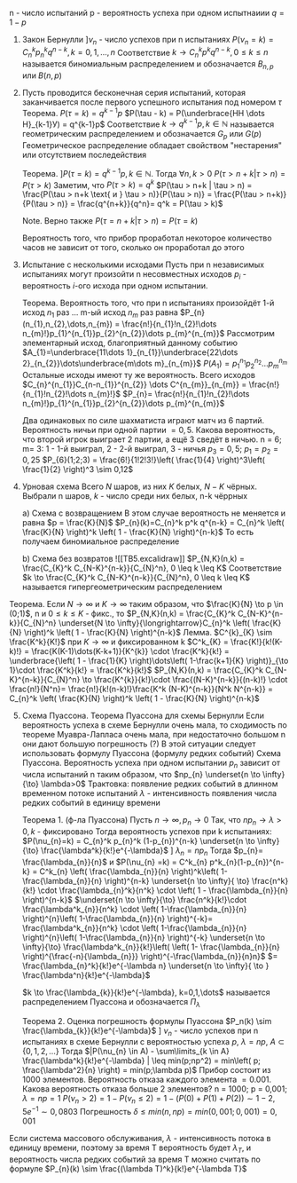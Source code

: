 n - число испытаний
p - вероятность успеха при одном испытнаиии
$q = 1-p$
1. Закон Бернулли
	$] \nu_{n}$ - число успехов при n испытаниях
	$P(\nu_{n}=k) = C^k_{n}p^k_{n}q^{n-k}, k = 0,1, \dots, n$
	Соответствие $k\to C^k_{n}p^{k}q^{n-k}, 0 \leq k \leq n$ называется биномиальным распределением и обозначается $B_{n,p}$ или $B(n,p)$

2. 
	Пусть проводится бесконечная серия испытаний, которая заканчивается после первого успешного испытания под номером $\tau$ 
	Теорема. $P(\tau = k) = q^{k-1}p$
		$P(\tau - k) = P(\underbrace{НН \dots Н}_{k-1}У) = q^{k-1}p$
	Соответствие $k \to q^{k-1}p, k \in \mathbb{N}$ называется геометрическим распределением и обозначается $G_{p}$ или $G(p)$
	Геометрическое распределение обладает свойством "нестарения" или отсутствием последействия

	Теорема. $] P(\tau=k)=q^{k-1}p, k \in \mathbb{N}$. Тогда $\forall n,k > 0$
	$P(\tau > n+k | \tau > n) = P(\tau > k)$
		Заметим, что $P(\tau > k) = q^k$
		$P(\tau > n+k | \tau > n) = \frac{P(\tau > n+k \text{ и } \tau > n)}{P(\tau > n)} = \frac{P(\tau > n+k)}{P(\tau > n)} = \frac{q^{n+k}}{q^n}= q^k = P(\tau > k)$
	
	Note. Верно также $P(\tau = n+k | \tau > n) = P(\tau = k)$
	
	Вероятность того, что прибор проработал некоторое количество часов не зависит от того, сколько он проработал до этого

3. Испытание с несколькими исходами
	Пусть при n независимых испытаниях могут произойти n несовместных исходов $p_{i}$ - вероятность $i$-ого исхода при одном испытании.
	
	Теорема. Вероятность того, что при n испытаниях произойдёт 
	1-й исход $n_{1}$ раз $\dots$ m-ый исход $n_{m}$ раз равна $P_{n}(n_{1},n_{2},\dots,n_{m}) = \frac{n!}{n_{1}!n_{2}!\dots n_{m}!}p_{1}^{n_{1}}p_{2}^{n_{2}}\dots p_{m}^{n_{m}}$
		Рассмотрим элементарный исход, благоприятный данному событию
		$A_{1}=\underbrace{11\dots 1}_{n_{1}}\underbrace{22\dots 2}_{n_{2}}\dots\underbrace{m\dots m}_{n_{m}}$
		$P(A_{1})=p_{1}^{n_{1}}p_{2}^{n_{2}}\dots p_{m}^{n_{m}}$
		Остальные исходы имеют ту же вероятность. Всего исходов 
		$C_{n}^{n_{1}}C_{n-n_{1}}^{n_{2}} \dots C^{n_{m}}_{n_{m}} = \frac{n!}{n_{1}!n_{2}!\dots n_{m}!}$
		$P_{n}= \frac{n!}{n_{1}!n_{2}!\dots n_{m}!}p_{1}^{n_{1}}p_{2}^{n_{2}}\dots p_{m}^{n_{m}}$
		
	Два одинаковых по силе шахматиста играют матч из 6 партий. Вероятность ничьи при одной партии $= 0,5$. Какова вероятность, что второй игрок выиграет 2 партии, а ещё 3 сведёт в ничью. 
	n = 6; m= 3:
	1 - 1-й выиграл, 2 - 2-й выиграл, 3 - ничья
	$p_{3} = 0,5$; $p_{1}=p_{2} = 0,25$ 
	$P_{6}(1;2;3) = \frac{6!}{1!2!3!}\left( \frac{1}{4} \right)^3\left( \frac{1}{2} \right)^3 \sim 0,12$
	
4. Урновая схема
	Всего $N$ шаров, из них $K$ белых, $N-K$ чёрных.
	Выбрали n шаров, $k$ - число среди них белых, n-k чёррных
	
	a) Схема с возвращением
	В этом случае вероятность не меняется и равна $p = \frac{K}{N}$
	$P_{n}(k)=C_{n}^k p^k q^{n-k} = C_{n}^k \left( \frac{K}{N} \right)^k \left( 1 - \frac{K}{N} \right)^{n-k}$ 
	То есть получаем биномиальное распределение
	
	b) Схема без возвратов
	![[ТВ5.excalidraw]]
	$P_{N,K}(n,k) = \frac{C_{K}^k C_{N-K}^{n-k}}{C_{N}^n}, 0 \leq k \leq K$
	Соответствие $k \to \frac{C_{K}^k C_{N-K}^{n-k}}{C_{N}^n}, 0 \leq k \leq K$ называется гипергеометрическим распределением

Теорема. Если $N \to \infty$ и $K \to \infty$ таким образом, что $\frac{K}{N} \to p \in (0;1)$, n и $0 \leq k \leq K$ - фикс., то $P_{N,K}(n,k) = \frac{C_{K}^k C_{N-K}^{n-k}}{C_{N}^n} \underset{N \to \infty}{\longrightarrow}C_{n}^k \left( \frac{K}{N} \right)^k \left( 1 - \frac{K}{N} \right)^{n-k}$
Лемма. $C^{k}_{K} \sim \frac{K^k}{K!}$ при $K \to \infty$ и фиксированном k
	$C^k_{K} = \frac{K!}{k!(K-k)!} = \frac{K(K-1)\dots(K-k+1)}{K^{k}} \cdot \frac{K^k}{k!} = \underbrace{\left( 1 - \frac{1}{K} \right)\dots\left( 1-\frac{k+1}{K} \right)}_{\to 1}\cdot \frac{K^k}{k!} = \frac{K^k}{k!}$
$P_{N,K}(n,k) = \frac{C_{K}^k C_{N-K}^{n-k}}{C_{N}^n} \to \frac{K^{k}}{k!}\cdot \frac{(N-K)^{n-k}}{(n-k)!} \cdot \frac{n!}{N^n}= \frac{n!}{k!(n-k)!}\frac{K^k (N-K)^{n-k}}{N^k N^{n-k}} = C_{n}^k \left( \frac{K}{N} \right)^k \left( 1 - \frac{K}{N} \right)^{n-k}$

5. Схема Пуассона. Теорема Пуассона для схемы Бернулли
	Если вероятность успеха в схеме Бернулли очень мала, то сходимость по теореме Муавра-Лапласа очень мала, при недостаточно большом n они дают большую погрешность (?)
	В этой ситуации следует использовать формулу Пуассона (формулу редких событий)
	Схема Пуассона. Вероятность успеха при  одном испытании $p_n$ зависит от числа испытаний n таким образом, что
	$np_{n} \underset{n \to \infty}{\to} \lambda>0$
	Трактовка: появление редких событий в длинном временном потоке испытаний
	$\lambda$ - интенсивность появления числа редких событий в единицу времени
	
	Теорема 1. (ф-ла Пуассона)
	Пусть $n \to \infty, p_{n} \to 0$ Так, что $np_{n} \to \lambda > 0, k$ - фиксировано
	Тогда вероятность успехов при k испытаниях:
	$P(\nu_{n}=k) = C_{n}^k p_{n}^k (1-p_{n})^{n-k} \underset{n \to \infty}{\to} \frac{\lambda^k}{k!}e^{-\lambda}$ 
		] $\lambda_{n} = np_{n}$ Тогда $p_{n}= \frac{\lambda_{n}}{n}$ и $P(\nu_{n} =k) = C^k_{n} p^k_{n}(1-p_{n})^{n-k} = C^k_{n} \left( \frac{\lambda_{n}}{n} \right)^k\left( 1- \frac{\lambda_{n}}{n} \right)^{n-k} \underset{n \to \infty}{ \to} \frac{n^k}{k!} \cdot \frac{\lambda_{n}^k}{n^k} \cdot \left( 1 - \frac{\lambda_{n}}{n} \right)^{n-k}$		$\underset{n \to \infty}{\to} \frac{n^k}{k!}\cdot \frac{\lambda^k_{n}}{n^k} \cdot \left( 1-\frac{\lambda_{n}}{n} \right)^{n}\left( 1-\frac{\lambda_{n}}{n} \right)^{-k}= \frac{\lambda^k_{n}}{n^k} \cdot \left( 1-\frac{\lambda_{n}}{n} \right)^{n}\left( 1-\frac{\lambda_{n}}{n} \right)^{-k} \underset{n \to \infty}{\to} \frac{\lambda^k_{n}}{k!}\left( \left( 1- \frac{\lambda_{n}}{n} \right)^{\frac{-n}{\lambda_{n}}} \right)^{-\frac{\lambda_{n}}{n}n}$
		$= \frac{\lambda_{n}^k}{k!}e^{-\lambda n} \underset{n \to \infty}{ \to } \frac{\lambda^n}{k!}e^{-\lambda}$
		 

	$k \to \frac{\lambda_{k}}{k!}e^{-\lambda}, k=0,1,\dots$ называется распределением Пуассона и обозначается $П_{\lambda}$
	
	Теорема 2. Оценка погрешность формулы Пуассона
	$P_n(k) \sim \frac{\lambda_{k}}{k!}e^{-\lambda}$
	] $\nu_{n}$ - число успехов при n испытаниях в схеме Бернулли с вероятностью успеха $p$, $\lambda = np$, $A \subset \{0,1,2,\dots \}$
	Тогда $|P(\nu_{n} \in A) - \sum\limits_{k \in A} \frac{\lambda^k}{k!}e^{-\lambda} | \leq min(p;np^2) = min\left( p; \frac{\lambda^2}{n} \right) = min(p;\lambda p)$
Прибор состоит из 1000 элементов. Вероятность отказа каждого элемента $= 0.001$. Какова вероятность отказа больше 2 элементов?
n = 1000; p = 0,001; $\lambda = np = 1$
$P(\nu_{n} > 2)= 1 - P(\nu_{n}\leq 2) = 1 - (P(0)+P(1)+P(2)) \sim 1 - 2,5e^{-1} \sim 0,0803$
Погрешность $\delta \leq min(n,np) = min(0,001;0,001) =0,001$

Если система массового обслуживания, $\lambda$ - интенсивность потока в единицу времени, поэтому за время Т вероятность будет $\lambda_{T}$, и вероятность числа редких событий за время T можно считать по формуле $P_{n}(k) \sim \frac{(\lambda T)^k}{k!}e^{-\lambda T}$